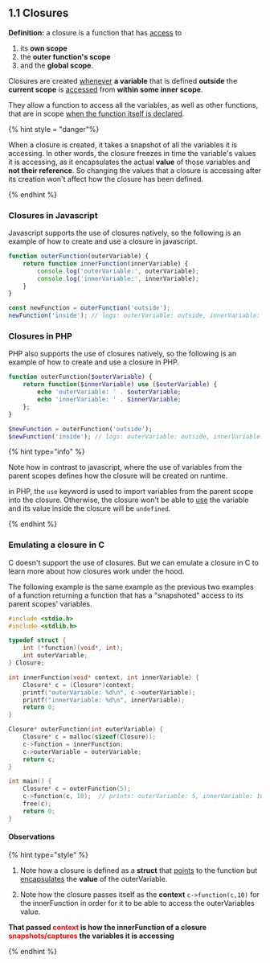 ## 1.1 Closures

**Definition:** a closure is a function that has <ins>access</ins> to 
    
1. its **own scope**
2. the **outer function's scope** 
3. and the **global scope**. 

Closures are created <ins>whenever</ins> **a variable** that is defined **outside** the **current scope** is <ins>accessed</ins> from **within some inner scope**. 

They allow a function to access all the variables, as well as other functions, that are in scope <ins>when the function itself is declared</ins>.

{% hint style = "danger"%}

When a closure is created, it takes a snapshot of all the variables it is accessing. In other words, the closure freezes in time the variable's values it is accessing, as it encapsulates the actual **value** of those variables and **not their reference**. So changing the values that a closure is accessing after its creation won't affect how the closure has been defined. 

{% endhint %}

### Closures in Javascript

Javascript supports the use of closures natively, so the following is an example of how to create and use a closure in javascript.

```js
function outerFunction(outerVariable) {
    return function innerFunction(innerVariable) {
        console.log('outerVariable:', outerVariable);
        console.log('innerVariable:', innerVariable);
    }
}

const newFunction = outerFunction('outside');
newFunction('inside'); // logs: outerVariable: outside, innerVariable: inside
```

### Closures in PHP

PHP also supports the use of closures natively, so the following is an example of how to create and use a closure in PHP.

```php
function outerFunction($outerVariable) {
    return function($innerVariable) use ($outerVariable) {
        echo 'outerVariable: ' . $outerVariable;
        echo 'innerVariable: ' . $innerVariable;
    };
}

$newFunction = outerFunction('outside');
$newFunction('inside'); // logs: outerVariable: outside, innerVariable: inside
```

{% hint type="info" %}

Note how in contrast to javascript, where the use of variables from the parent scopes defines how the closure will be created on runtime.  

in PHP, the `use` keyword is used to import variables from the parent scope into the closure. Otherwise, the closure won't be able to <ins>use</ins> the variable and its value inside the closure will be `undefined`.

{% endhint %}

### Emulating a closure in C

C doesn't support the use of closures. But we can emulate a closure in C to learn more about how closures work under the hood.

The following example is the same example as the previous two examples of a function returning a function that has a "snapshoted" access to its parent scopes' variables.

```c
#include <stdio.h>
#include <stdlib.h>

typedef struct {
    int (*function)(void*, int);
    int outerVariable;
} Closure;

int innerFunction(void* context, int innerVariable) {
    Closure* c = (Closure*)context;
    printf("outerVariable: %d\n", c->outerVariable);
    printf("innerVariable: %d\n", innerVariable);
    return 0;
}

Closure* outerFunction(int outerVariable) {
    Closure* c = malloc(sizeof(Closure));
    c->function = innerFunction;
    c->outerVariable = outerVariable;
    return c;
}

int main() {
    Closure* c = outerFunction(5);
    c->function(c, 10);  // prints: outerVariable: 5, innerVariable: 10
    free(c);
    return 0;
}
```

#### Observations

{% hint type="style" %}

1. Note how a closure is defined as a **struct** that <ins>points</ins> to the function but <ins>encapsulates</ins> the **value** of the outerVariable.

2. Note how the closure passes itself as the **context** `c->function(c,10)` for the innerFunction in order for it to be able to access the outerVariables value.

**That passed <span style="color:red">context</span> is how the innerFunction of a closure <span style="color:red">snapshots/captures</span> the variables it is accessing**

{% endhint %}